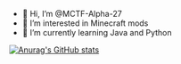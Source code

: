 - 👋 Hi, I’m @MCTF-Alpha-27
- 👀 I’m interested in Minecraft mods
- 🌱 I’m currently learning Java and Python

[![Anurag's GitHub stats](https://github-readme-stats.vercel.app/api?username=MCTF-Alpha-27&show_icons=true&theme=onedark)](https://github.com/anuraghazra/github-readme-stats)
